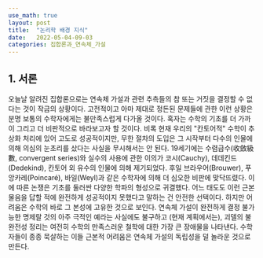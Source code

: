 ```yaml
---
use_math: true
layout: post
title:  "논리학 배경 지식"
date:   2022-05-04-09-03
categories: 집합론과_연속체_가설
---
```

## 1. 서론

오늘날 알려진 집합론으로는 연속체 가설과 관련 추측들의 참 또는 거짓을 결정할 수 없다는 것이 작금의 상황이다. 고전적이고 아마 제대로 정돈된 문제들에 관한 이런 상황은 분명 보통의 수학자에게는 불만족스럽게 다가올 것이다. 혹자는 수학의 기초를 더 가까이 그리고 더 비판적으로 바라보고자 할 것이다. 비록 현재 우리의 "칸토어적" 수학이 추상화 처리에 있어 고도로 성공적이지만, 무한 절차의 도입은 그 시작부터 다수의 인물에 의해 의심의 눈초리를 샀다는 사실을 무시해서는 안 된다. 19세기에는 수렴급수(收斂級數, convergent series)와 실수의 사용에 관한 이의가 코시(Cauchy), 데데킨드(Dedekind), 칸토어 외 유수의 인물에 의해 제기되었다. 후일 브라우어(Brouwer), 푸앙카레(Poincaré), 바일(Weyl)과 같은 수학자에 의해 더 심오한 비판에 맞닥뜨렸다. 이에 따른 논쟁은 기초를 둘러싼 다양한 학파의 형성으로 귀결했다. 어느 태도도 이런 근본 물음을 답할 적에 완전하게 성공적이지 못했다고 말하는 건 안전한 선택이다. 하지만 어려움은 수학의 바로 그 본성에 고유한 것으로 보인다. 연속체 가설이 완전하게 결정 불가능한 명제랄 것의 아주 극적인 예라는 사실에도 불구하고 (현재 계획에서는), 괴델의 불완전성 정리는 여전히 수학의 만족스러운 철학에 대한 가장 큰 장애물을 나타낸다. 수학자들이 종종 묵살하는 이들 근본적 어려움은 연속체 가설의 독립성을 덜 놀라운 것으로 만든다.  
